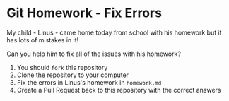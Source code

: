 # Git Homework - Fix Errors

My child - Linus - came home today from school with his homework but it has lots of mistakes in it!

Can you help him to fix all of the issues with his homework? 

1. You should `fork` this repository
2. Clone the repository to your computer
3. Fix the errors in Linus's homework in `homework.md`
4. Create a Pull Request back to this repository with the correct answers

